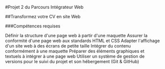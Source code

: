 #Projet 2 du Parcours Intégrateur Web

##Transformez votre CV en site Web

###Compétences requises

Définir la structure d'une page web à partir d'une maquette
Assurer la conformité d'une page web aux standards HTML et CSS
Adapter l'affichage d'un site web à des écrans de petite taille
Intégrer du contenu conformément à une maquette
Préparer des éléments graphiques et textuels à intégrer à une page web
Utiliser un système de gestion de versions pour le suivi du projet et son hébergement (Git & GitHub)
